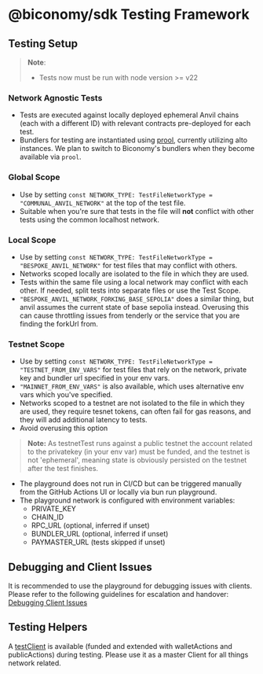 # @biconomy/sdk Testing Framework

## Testing Setup

> **Note**:  
> - Tests now must be run with node version >= v22

### Network Agnostic Tests
- Tests are executed against locally deployed ephemeral Anvil chains (each with a different ID) with relevant contracts pre-deployed for each test.
- Bundlers for testing are instantiated using [prool](https://github.com/wevm/prool), currently utilizing alto instances. We plan to switch to Biconomy's bundlers when they become available via `prool`.

### Global Scope
- Use by setting `const NETWORK_TYPE: TestFileNetworkType = "COMMUNAL_ANVIL_NETWORK"` at the top of the test file.
- Suitable when you're sure that tests in the file will **not** conflict with other tests using the common localhost network.

### Local Scope
- Use by setting `const NETWORK_TYPE: TestFileNetworkType = "BESPOKE_ANVIL_NETWORK"` for test files that may conflict with others.
- Networks scoped locally are isolated to the file in which they are used.
- Tests within the same file using a local network may conflict with each other. If needed, split tests into separate files or use the Test Scope.
- `"BESPOKE_ANVIL_NETWORK_FORKING_BASE_SEPOLIA"` does a similar thing, but anvil assumes the current state of base sepolia instead. Overusing this can cause throttling issues from tenderly or the service that you are finding the forkUrl from. 

### Testnet Scope
- Use by setting `const NETWORK_TYPE: TestFileNetworkType = "TESTNET_FROM_ENV_VARS"` for test files that rely on the network, private key and bundler url specified in your env vars.
- `"MAINNET_FROM_ENV_VARS"` is also available, which uses alternative env vars which you've specified.
- Networks scoped to a testnet are not isolated to the file in which they are used, they require tesnet tokens, can often fail for gas reasons, and they will add additional latency to tests. 
- Avoid overusing this option

> **Note:** 
> As testnetTest runs against a public testnet the account related to the privatekey (in your env var) must be funded, and the testnet is not 'ephemeral', meaning state is obviously persisted on the testnet after the test finishes. 

- The playground does not run in CI/CD but can be triggered manually from the GitHub Actions UI or locally via bun run playground.
- The playground network is configured with environment variables:
    - PRIVATE_KEY
    - CHAIN_ID
    - RPC_URL (optional, inferred if unset)
    - BUNDLER_URL (optional, inferred if unset)
    - PAYMASTER_URL (tests skipped if unset)

## Debugging and Client Issues
It is recommended to use the playground for debugging issues with clients. Please refer to the following guidelines for escalation and handover: [Debugging Client Issues](https://www.notion.so/biconomy/Debugging-Client-Issues-cc01c1cab0224c87b37a4d283370165b)

## Testing Helpers
A [testClient](https://viem.sh/docs/clients/test#extending-with-public--wallet-actions) is available (funded and extended with walletActions and publicActions) during testing. Please use it as a master Client for all things network related. 

